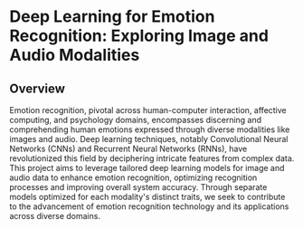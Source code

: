 # Deep Learning for Emotion Recognition: Exploring Image and Audio Modalities
## Overview
Emotion recognition, pivotal across human-computer interaction, affective computing, and psychology domains, encompasses discerning and comprehending human emotions expressed through diverse modalities like images and audio. Deep learning techniques, notably Convolutional Neural Networks (CNNs) and Recurrent Neural Networks (RNNs), have revolutionized this field by deciphering intricate features from complex data. This project aims to leverage tailored deep learning models for image and audio data to enhance emotion recognition, optimizing recognition processes and improving overall system accuracy. Through separate models optimized for each modality's distinct traits, we seek to contribute to the advancement of emotion recognition technology and its applications across diverse domains.

